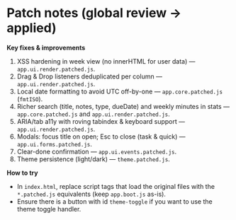 
# Patch notes (global review -> applied)

**Key fixes & improvements**
1. XSS hardening in week view (no innerHTML for user data) — `app.ui.render.patched.js`.
2. Drag & Drop listeners deduplicated per column — `app.ui.render.patched.js`.
3. Local date formatting to avoid UTC off-by-one — `app.core.patched.js` (`fmtISO`).
4. Richer search (title, notes, type, dueDate) and weekly minutes in stats — `app.core.patched.js` and `app.ui.render.patched.js`.
5. ARIA/tab a11y with roving tabindex & keyboard support — `app.ui.render.patched.js`.
6. Modals: focus title on open; Esc to close (task & quick) — `app.ui.forms.patched.js`.
7. Clear-done confirmation — `app.ui.events.patched.js`.
8. Theme persistence (light/dark) — `theme.patched.js`.

**How to try**
- In `index.html`, replace script tags that load the original files with the `*.patched.js` equivalents (keep `app.boot.js` as-is).
- Ensure there is a button with id `theme-toggle` if you want to use the theme toggle handler.
